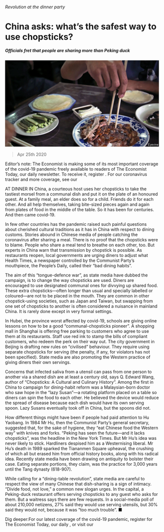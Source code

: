 ###### Revolution at the dinner party

# China asks: what’s the safest way to use chopsticks? 

##### Officials fret that people are sharing more than Peking duck 

![image](images/20200425_CNP003_0.jpg) 

> Apr 25th 2020 

Editor’s note: The Economist is making some of its most important coverage of the covid-19 pandemic freely available to readers of The Economist Today, our daily newsletter. To receive it, register . For our coronavirus tracker and more coverage, see our 

AT DINNER IN China, a courteous host uses her chopsticks to take the tastiest morsel from a communal dish and put it on the plate of an honoured guest. At a family meal, an elder does so for a child. Friends do it for each other. And all help themselves, taking bite-sized pieces again and again from plates of food in the middle of the table. So it has been for centuries. And then came covid-19.

In few other countries has the pandemic raised such painful questions about cherished cultural traditions as it has in China with respect to dining customs. Stories abound in Chinese media of people catching the coronavirus after sharing a meal. There is no proof that the chopsticks were to blame. People who share a meal tend to breathe on each other, too. But experts in China warn that transmission by chopstick is possible. As restaurants reopen, local governments are urging diners to adjust what Health Times, a newspaper controlled by the Communist Party’s mouthpiece, the People’s Daily, called their “bad dining habits”.


The aim of this “tongue-defence war”, as state media have dubbed the campaign, is to change the way chopsticks are used. Diners are encouraged to use designated communal ones for divvying up shared food. These extra chopsticks—often longer than usual and specially labelled or coloured—are not to be placed in the mouth. They are common in other chopstick-using societies, such as Japan and Taiwan, but swapping from one set of chopsticks to another is often considered a nuisance in mainland China. It is rarely done except in very formal settings.

In Hubei, the province worst affected by covid-19, schools are giving online lessons on how to be a good “communal-chopsticks pioneer”. A shopping mall in Shanghai is offering free parking to customers who agree to use them at its restaurants. Staff use red ink to stamp the bills of compliant customers, who redeem the perk on their way out. The city government in Beijing is drafting new rules on “civilised” behaviour. They require using separate chopsticks for serving (the penalty, if any, for violators has not been specified). State media are also promoting the Western practice of giving diners their own servings.

Concerns that infected saliva from a utensil can pass from one person to another via a shared dish are at least a century old, says Q. Edward Wang, author of “Chopsticks: A Cultural and Culinary History”. Among the first in China to campaign for dining-habit reform was a Malaysian-born doctor who saw hope in the “lazy Susan”—a rotating platform placed on a table so diners can spin the food to each other. He believed the device would reduce the spread of disease because each dish would have its own serving spoon. Lazy Susans eventually took off in China, but the spoons did not.

How different things might have been if people had paid attention to Hu Yaobang. In 1984 Mr Hu, then the Communist Party’s general secretary, suggested that, for the sake of hygiene, they “eat Chinese food the Western way” with knives and forks. “Peking has seen the future—and it lacks chopsticks”, was the headline in the New York Times. But Mr Hu’s idea was never likely to stick. Hardliners despised him as a Westernising liberal. Mr Hu’s death in 1989 sparked the Tiananmen Square upheaval, the crushing of which all but erased him from official history books, along with his radical idea. Recently state media have been drawing on antiquity to bolster their case. Eating separate portions, they claim, was the practice for 3,000 years until the Tang dynasty (618-907).

While calling for a “dining-table revolution”, state media are careful to respect the view of many Chinese that dish-sharing is a sign of intimacy. “Divide food, not love,” a common new slogan urges. In the capital, a Peking-duck restaurant offers serving chopsticks to any guest who asks for them. But a waitress says there are few requests. In a social-media poll of about 210,000 netizens, 27% said they would use serving utensils, but 30% said they would not, because it was “too much trouble”. ■

Dig deeper:For our latest coverage of the covid-19 pandemic, register for The Economist Today, our daily , or visit our 

